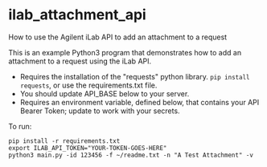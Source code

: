 # ilab_attachment_api
How to use the Agilent iLab API to add an attachment to a request

This is an example Python3 program that demonstrates how to add an attachment to a request using the iLab API.

* Requires the installation of the "requests" python library. `pip install requests`, or use the requirements.txt file.
* You should update API_BASE below to your server.
* Requires an environment variable, defined below, that contains your API Bearer Token; update to work with your secrets.

To run:
```
pip install -r requirements.txt
export ILAB_API_TOKEN="YOUR-TOKEN-GOES-HERE"
python3 main.py -id 123456 -f ~/readme.txt -n "A Test Attachment" -v
```
